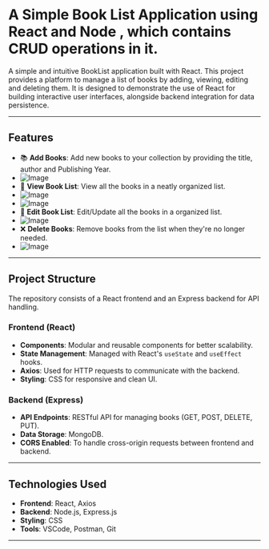 # A Simple Book List Application using React and Node , which contains CRUD operations in it.

 

A simple and intuitive BookList application built with React. This project provides a platform to manage a list of books by adding, viewing, editing and deleting them. It is designed to demonstrate the use of React for building interactive user interfaces, alongside backend integration for data persistence.  

---

## Features  

- 📚 **Add Books**: Add new books to your collection by providing the title, author and Publishing Year.
- ![Image](https://github.com/user-attachments/assets/5a80e67b-7711-47d6-8e57-cd89df2c6cab)
- 📖 **View Book List**: View all the books in a neatly organized list.
- ![Image](https://github.com/user-attachments/assets/dad06443-b919-4cfc-b2a2-9c7307bae300)
- ![Image](https://github.com/user-attachments/assets/d658aff0-9d35-4b16-ba82-0805b2a68e01)
- 📖 **Edit Book List**: Edit/Update all the books in a organized list.
- ![Image](https://github.com/user-attachments/assets/a55fa582-8abd-46d7-b07b-e341b92f0382)
- ❌ **Delete Books**: Remove books from the list when they're no longer needed.
- ![Image](https://github.com/user-attachments/assets/db574e91-7a59-4f50-9363-405e554f891c)

---

## Project Structure  

The repository consists of a React frontend and an Express backend for API handling.  

### Frontend (React)  

- **Components**: Modular and reusable components for better scalability.  
- **State Management**: Managed with React's `useState` and `useEffect` hooks.  
- **Axios**: Used for HTTP requests to communicate with the backend.  
- **Styling**: CSS for responsive and clean UI.  

### Backend (Express)  

- **API Endpoints**: RESTful API for managing books (GET, POST, DELETE, PUT).  
- **Data Storage**: MongoDB.  
- **CORS Enabled**: To handle cross-origin requests between frontend and backend.  

---

## Technologies Used  

- **Frontend**: React, Axios  
- **Backend**: Node.js, Express.js  
- **Styling**: CSS  
- **Tools**: VSCode, Postman, Git  

---



